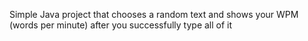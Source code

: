 Simple Java project that chooses a random text and shows your WPM (words per minute) after you successfully type all of it
